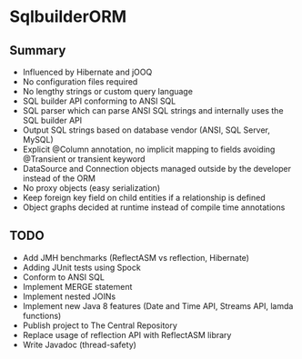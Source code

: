# SqlbuilderORM

## Summary
- Influenced by Hibernate and jOOQ
- No configuration files required
- No lengthy strings or custom query language
- SQL builder API conforming to ANSI SQL
- SQL parser which can parse ANSI SQL strings and internally uses the SQL builder API
- Output SQL strings based on database vendor (ANSI, SQL Server, MySQL)
- Explicit @Column annotation, no implicit mapping to fields avoiding @Transient or transient keyword
- DataSource and Connection objects managed outside by the developer instead of the ORM
- No proxy objects (easy serialization)
- Keep foreign key field on child entities if a relationship is defined
- Object graphs decided at runtime instead of compile time annotations

## TODO
- Add JMH benchmarks (ReflectASM vs reflection, Hibernate)
- Adding JUnit tests using Spock
- Conform to ANSI SQL
- Implement MERGE statement
- Implement nested JOINs
- Implement new Java 8 features (Date and Time API, Streams API, lamda functions)
- Publish project to The Central Repository
- Replace usage of reflection API with ReflectASM library
- Write Javadoc (thread-safety)